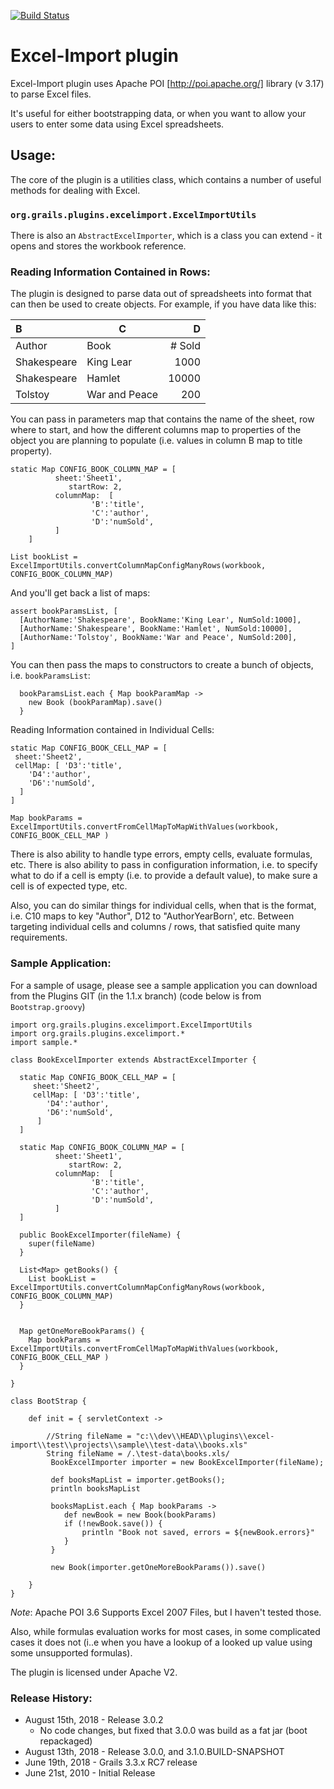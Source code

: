 [![Build Status](https://travis-ci.org/gpc/grails-excel-import.svg?branch=master)](https://travis-ci.org/gpc/grails-excel-import)

# Excel-Import plugin

Excel-Import plugin uses Apache POI [http://poi.apache.org/] library (v 3.17) to parse Excel files.

It's useful for either bootstrapping data, or when you want to allow your users to enter some data using Excel spreadsheets. 

## Usage:  

The core of the plugin is a utilities class, which contains a number of useful methods for dealing with Excel.    
   
### `org.grails.plugins.excelimport.ExcelImportUtils`  

There is also an `AbstractExcelImporter`, which is a class you can extend - it opens and stores the workbook reference.  

### Reading Information Contained in Rows: 

The plugin is designed to parse data out of spreadsheets into format that can then be used to create objects.  For example, if you have data like this:

|B           |C             |D        |
|:-----------|--------------|--------:|
|Author      |Book          |# Sold   |
|Shakespeare |King Lear     |    1000 |
|Shakespeare |Hamlet        |   10000 |
|Tolstoy     |War and Peace |     200 |


You can pass in parameters map that contains the name of the sheet, row where to start, and how the different columns map to properties of the object you are planning to populate (i.e. values in column B map to title property).  

```
static Map CONFIG_BOOK_COLUMN_MAP = [
          sheet:'Sheet1', 
			 startRow: 2,
          columnMap:  [
                  'B':'title',
                  'C':'author',
                  'D':'numSold',
          ]
    ]

List bookList = ExcelImportUtils.convertColumnMapConfigManyRows(workbook, CONFIG_BOOK_COLUMN_MAP)
```
And you'll get back a list of maps:

```
assert bookParamsList, [
  [AuthorName:'Shakespeare', BookName:'King Lear', NumSold:1000],
  [AuthorName:'Shakespeare', BookName:'Hamlet', NumSold:10000],
  [AuthorName:'Tolstoy', BookName:'War and Peace', NumSold:200],
]
```

You can then pass the maps to constructors to create a bunch of objects, i.e. 
`bookParamsList`:

```
  bookParamsList.each { Map bookParamMap ->
    new Book (bookParamMap).save()
  }
```

Reading Information contained in Individual Cells: 
```
static Map CONFIG_BOOK_CELL_MAP = [ 
 sheet:'Sheet2', 
 cellMap: [ 'D3':'title',
    'D4':'author',
    'D6':'numSold',
  ]
] 

Map bookParams = ExcelImportUtils.convertFromCellMapToMapWithValues(workbook, CONFIG_BOOK_CELL_MAP )
```

There is also ability to handle type errors, empty cells, evaluate formulas, etc.   There is also ability to pass in configuration information, i.e. to specify what to do if a cell is empty (i.e. to provide a default value), to make sure a cell is of expected type, etc.  

Also, you can do similar things for individual cells, when that is the format, i.e. C10 maps to key "Author", D12 to "AuthorYearBorn', etc.   Between targeting individual cells and columns / rows, that satisfied quite many requirements.  


### Sample Application: 

For a sample of usage, please see a sample application you can download from the Plugins GIT (in the 1.1.x branch) (code below is from `Bootstrap.groovy`)

```
import org.grails.plugins.excelimport.ExcelImportUtils
import org.grails.plugins.excelimport.*
import sample.*

class BookExcelImporter extends AbstractExcelImporter {

  static Map CONFIG_BOOK_CELL_MAP = [ 
     sheet:'Sheet2', 
     cellMap: [ 'D3':'title',
        'D4':'author',
        'D6':'numSold',
	  ]
  ] 
 
  static Map CONFIG_BOOK_COLUMN_MAP = [
          sheet:'Sheet1', 
			 startRow: 2,
          columnMap:  [
                  'B':'title',
                  'C':'author',
                  'D':'numSold',
          ]
  ]

  public BookExcelImporter(fileName) {
    super(fileName)
  }

  List<Map> getBooks() {
    List bookList = ExcelImportUtils.convertColumnMapConfigManyRows(workbook, CONFIG_BOOK_COLUMN_MAP)
  }


  Map getOneMoreBookParams() {
    Map bookParams = ExcelImportUtils.convertFromCellMapToMapWithValues(workbook, CONFIG_BOOK_CELL_MAP )
  }

}
```
```
class BootStrap {

    def init = { servletContext ->

        //String fileName = "c:\\dev\\HEAD\\plugins\\excel-import\\test\\projects\\sample\\test-data\\books.xls"
        String fileName = /.\test-data\books.xls/
         BookExcelImporter importer = new BookExcelImporter(fileName);
    
         def booksMapList = importer.getBooks();
         println booksMapList

    	 booksMapList.each { Map bookParams ->
    	    def newBook = new Book(bookParams)
	        if (!newBook.save()) {
	            println "Book not saved, errors = ${newBook.errors}"
	        }
	     }

         new Book(importer.getOneMoreBookParams()).save()

	}
}
```

_Note_: Apache POI 3.6 Supports Excel 2007 Files, but I haven't tested those. 

 Also, while formulas evaluation works for most cases, in some complicated cases it does not (i..e when you have a lookup of a looked up value using some unsupported formulas). 


The plugin is licensed under Apache V2.

### Release History: 
* August 15th, 2018 - Release 3.0.2
  - No code changes, but fixed that 3.0.0 was build as a fat jar (boot repackaged)
* August 13th, 2018 - Release 3.0.0, and 3.1.0.BUILD-SNAPSHOT
* June 19th, 2018 - Grails 3.3.x RC7 release
* June 21st, 2010 - Initial Release
